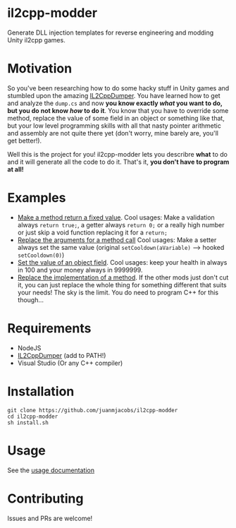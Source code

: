# il2cpp-modder
Generate DLL injection templates for reverse engineering and modding Unity il2cpp games.

# Motivation
So you've been researching how to do some hacky stuff in Unity games and stumbled upon the amazing [IL2CppDumper](https://github.com/perfare/il2cppdumper).
You have learned how to get and analyze the `dump.cs` and now **you know exactly _what_ you want to do, but you do not know _how_ to do it**. 
You know that you have to override some method, replace the value of some field in an object or something like that, but your low level programming skills with all that nasty pointer arithmetic and assembly are not quite there yet (don't worry, mine barely are, you'll get better!).

Well this is the project for you! il2cpp-modder lets you describre **what** to do and it will generate all the code to do it. That's it, **you don't have to program at all!**

# Examples
- [Make a method return a fixed value](https://github.com/juanmjacobs/il2cpp-modder/tree/main/examples/modExamples.md#fixed-return-value). Cool usages: Make a validation always `return true;`, a getter always `return 0;` or a really high number or just skip a void function replacing it for a `return;`
- [Replace the arguments for a method call](https://github.com/juanmjacobs/il2cpp-modder/tree/main/examples/modExamples.md#replace-arguments) Cool usages: Make a setter always set the same value (original `setCooldown(aVariable)` --> hooked `setCooldown(0)`)
- [Set the value of an object field](https://github.com/juanmjacobs/il2cpp-modder/tree/main/examples/modExamples.md#path-memory-hack). Cool usages: keep your health in always in 100 and your money always in 9999999.
- [Replace the implementation of a method](https://github.com/juanmjacobs/il2cpp-modder/tree/main/examples/modExamples.md#replace-implementation). If the other mods just don't cut it, you can just replace the whole thing for something different that suits your needs! The sky is the limit. You do need to program C++ for this though...

# Requirements
- NodeJS
- [IL2CppDumper](https://github.com/perfare/il2cppdumper) (add to PATH!)
- Visual Studio (Or any C++ compiler)

# Installation
```
git clone https://github.com/juanmjacobs/il2cpp-modder
cd il2cpp-modder
sh install.sh
```

# Usage
See the [usage documentation](https://github.com/juanmjacobs/il2cpp-modder/tree/main/doc/usage.md)

# Contributing

Issues and PRs are welcome!
